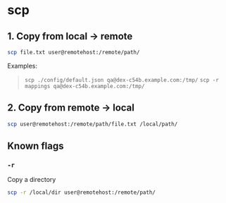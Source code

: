 # scp

## 1. Copy from local → remote

```bash
scp file.txt user@remotehost:/remote/path/
```

Examples:

> `scp ./config/default.json qa@dex-c54b.example.com:/tmp/`
> `scp -r mappings qa@dex-c54b.example.com:/tmp/`

## 2. Copy from remote → local

```bash
scp user@remotehost:/remote/path/file.txt /local/path/
```

## Known flags

### `-r`

Copy a directory

```bash
scp -r /local/dir user@remotehost:/remote/path/
```
